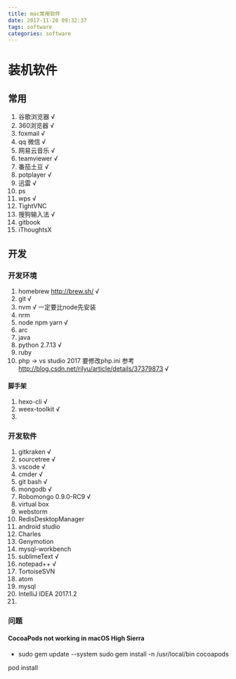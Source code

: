 ```yaml
---
title: mac常用软件
date: 2017-11-28 09:32:37
tags: software
categories: software
---
```


# 装机软件

## 常用
1. 谷歌浏览器 √
2. 360浏览器 √
3. foxmail √
4. qq 微信 √
5. 网易云音乐 √
6. teamviewer √
7. 番茄土豆 √
8. potplayer √
9. 迅雷 √
10. ps 
11. wps √
12. TightVNC
13. 搜狗输入法 √
14. gitbook
15. iThoughtsX

## 开发

### 开发环境 
1. homebrew http://brew.sh/ √
2. git √
1. nvm √ 一定要比node先安装
1. nrm
2. node npm yarn √
3. arc
4. java
5. python 2.7.13 √
6. ruby
7. php -> vs studio 2017 要修改php.ini 参考 http://blog.csdn.net/rilyu/article/details/37379873 √ 

#### 脚手架
1. hexo-cli √
2. weex-toolkit √
3. 





### 开发软件

1. gitkraken √
2. sourcetree √
3. vscode √
4. cmder √
5. git bash √
6. mongodb √
7. Robomongo 0.9.0-RC9 √
8. virtual box
9. webstorm
10. RedisDesktopManager
11. android studio
12. Charles
13. Genymotion
14. mysql-workbench
15. sublimeText √
16. notepad++ √
17. TortoiseSVN
18. atom
19. mysql
20. IntelliJ IDEA 2017.1.2
21. 

### 问题

#### CocoaPods not working in macOS High Sierra
- sudo gem update --system
sudo gem install -n /usr/local/bin cocoapods

pod install




